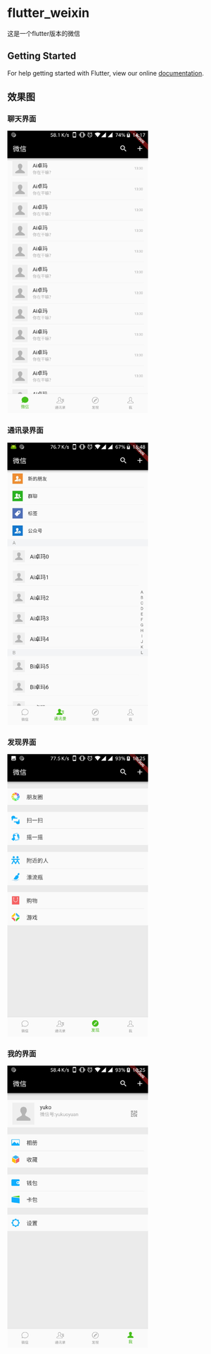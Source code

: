 # flutter_weixin

这是一个flutter版本的微信

## Getting Started

For help getting started with Flutter, view our online
[documentation](https://flutter.io/).

## 效果图

### 聊天界面
<img src="./ui/Screenshot_20181204-141731.jpg" width="320"/>

### 通讯录界面
<img src="./ui/Screenshot_20181204-154815.jpg" width="320"/>

### 发现界面
<img src="./ui/Screenshot_20181204-102542.jpg" width="320"/>

### 我的界面
<img src="./ui/Screenshot_20181204-102537.jpg" width="320"/>
